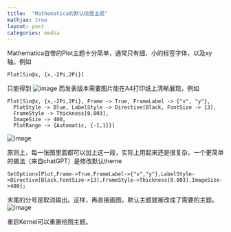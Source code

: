 ```yaml
---
title:  "Mathematica的默认绘图主题"
mathjax: true
layout: post
categories: media
---
```


Mathematica自带的Plot主题十分简单，通常只有细、小的标签字体，以及xy轴。例如
```
Plot[Sin@x, {x,-2Pi,2Pi}]
```

只能得到
![image](https://user-images.githubusercontent.com/31767235/217516789-af550245-19dd-479c-ae10-6bc289054345.png)
而发表版本需要图片能在A4打印纸上清晰展现，例如
```
Plot[Sin@x, {x,-2Pi,2Pi}, Frame -> True, FrameLabel -> {"x", "y"},
  PlotStyle -> Blue, LabelStyle -> Directive[Black, FontSize -> 13], 
  FrameStyle -> Thickness[0.003],
  ImageSize -> 400, 
  PlotRange -> {Automatic, {-1,1}}]
```
![image](https://user-images.githubusercontent.com/31767235/217521204-678c4e68-6b39-4c78-a256-f855b9ec6bab.png)

原则上，每一张图里面都可以加上这一段，实际上用起来还是很复杂。一个更简单的做法（来自chatGPT）是修改默认theme
```
SetOptions[Plot,Frame->True,FrameLabel->{"x","y"},LabelStyle->Directive[Black,FontSize->13],FrameStyle->Thickness[0.003],ImageSize->400];
```
末尾的分号是取消输出。这样，再直接画图，默认主题就被改成了需要的主题。
![image](https://user-images.githubusercontent.com/31767235/217523151-38f543b1-e8cf-41b7-a909-993f7d338830.png)

重启Kernel可以重置绘图主题。
